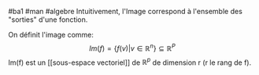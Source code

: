 #ba1 #man #algebre 
Intuitivement, l'Image correspond à l'ensemble des  "sorties" d'une fonction.
 
On définit l'image comme:
$$Im(f) =\{ f(v)| v\in \mathbb{R}^n\}\subseteq \mathbb{R}^P$$
Im(f) est un [[sous-espace vectoriel]] de $\mathbb{R}^p$ de dimension r (r le rang de f).